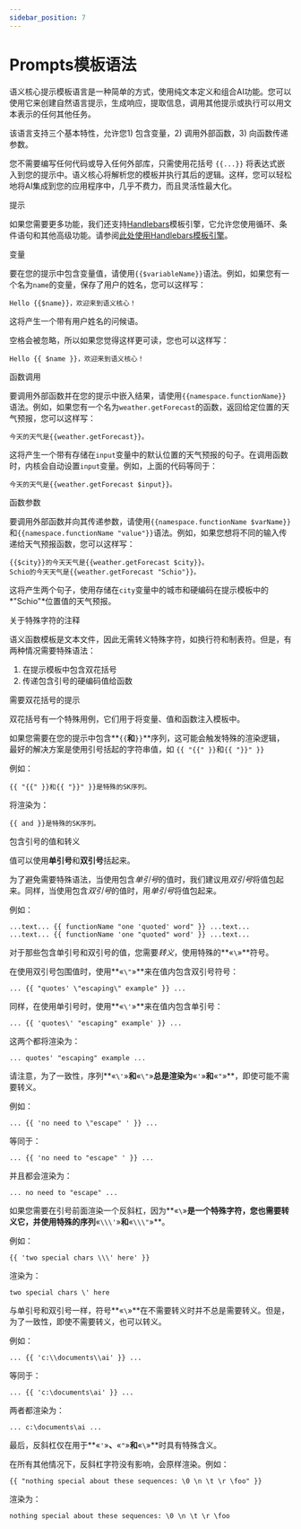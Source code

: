 ```yaml
---
sidebar_position: 7
---
```


# Prompts模板语法

语义核心提示模板语言是一种简单的方式，使用纯文本定义和组合AI功能。您可以使用它来创建自然语言提示，生成响应，提取信息，调用其他提示或执行可以用文本表示的任何其他任务。

该语言支持三个基本特性，允许您1) 包含变量，2) 调用外部函数，3) 向函数传递参数。

您不需要编写任何代码或导入任何外部库，只需使用花括号 `{{...}}` 将表达式嵌入到您的提示中。语义核心将解析您的模板并执行其后的逻辑。这样，您可以轻松地将AI集成到您的应用程序中，几乎不费力，而且灵活性最大化。

提示

如果您需要更多功能，我们还支持[Handlebars](https://handlebarsjs.com/)模板引擎，它允许您使用循环、条件语句和其他高级功能。请参阅[此处使用Handlebars模板引擎](https://learn.microsoft.com/zh-cn/semantic-kernel/prompts/templatizing-prompts#using-the-handlebars-template-engine)。

变量

要在您的提示中包含变量值，请使用`{{$variableName}}`语法。例如，如果您有一个名为`name`的变量，保存了用户的姓名，您可以这样写：

```text
Hello {{$name}}，欢迎来到语义核心！
```

这将产生一个带有用户姓名的问候语。

空格会被忽略，所以如果您觉得这样更可读，您也可以这样写：

```text
Hello {{ $name }}，欢迎来到语义核心！
```

函数调用

要调用外部函数并在您的提示中嵌入结果，请使用`{{namespace.functionName}}`语法。例如，如果您有一个名为`weather.getForecast`的函数，返回给定位置的天气预报，您可以这样写：

```text
今天的天气是{{weather.getForecast}}。
```

这将产生一个带有存储在`input`变量中的默认位置的天气预报的句子。在调用函数时，内核会自动设置`input`变量。例如，上面的代码等同于：

```text
今天的天气是{{weather.getForecast $input}}。
```

函数参数

要调用外部函数并向其传递参数，请使用`{{namespace.functionName $varName}}`和`{{namespace.functionName "value"}}`语法。例如，如果您想将不同的输入传递给天气预报函数，您可以这样写：

```text
{{$city}}的今天天气是{{weather.getForecast $city}}。
Schio的今天天气是{{weather.getForecast "Schio"}}。
```

这将产生两个句子，使用存储在`city`变量中的城市和硬编码在提示模板中的*"Schio"*位置值的天气预报。

关于特殊字符的注释

语义函数模板是文本文件，因此无需转义特殊字符，如换行符和制表符。但是，有两种情况需要特殊语法：

1. 在提示模板中包含双花括号
2. 传递包含引号的硬编码值给函数

需要双花括号的提示

双花括号有一个特殊用例，它们用于将变量、值和函数注入模板中。

如果您需要在您的提示中包含**`{{`**和**`}}`**序列，这可能会触发特殊的渲染逻辑，最好的解决方案是使用引号括起的字符串值，如 `{{ "{{" }}`和`{{ "}}" }}`

例如：

```text
{{ "{{" }}和{{ "}}" }}是特殊的SK序列。
```

将渲染为：

```text
{{ and }}是特殊的SK序列。
```

包含引号的值和转义

值可以使用**单引号**和**双引号**括起来。

为了避免需要特殊语法，当使用包含*单引号*的值时，我们建议用*双引号*将值包起来。同样，当使用包含*双引号*的值时，用*单引号*将值包起来。

例如：

```text
...text... {{ functionName "one 'quoted' word" }} ...text...
...text... {{ functionName 'one "quoted" word' }} ...text...
```

对于那些包含单引号和双引号的值，您需要*转义*，使用特殊的**«`\`»**符号。

在使用双引号包围值时，使用**«`\"`»**来在值内包含双引号符号：

```text
... {{ "quotes' \"escaping\" example" }} ...
```

同样，在使用单引号时，使用**«`\'`»**来在值内包含单引号：

```text
... {{ 'quotes\' "escaping" example' }} ...
```

这两个都将渲染为：

```text
... quotes' "escaping" example ...
```

请注意，为了一致性，序列**«`\'`»**和**«`\"`»**总是渲染为**«`'`»**和**«`"`»**，即使可能不需要转义。

例如：

```text
... {{ 'no need to \"escape" ' }} ...
```

等同于：

```text
... {{ 'no need to "escape" ' }} ...
```

并且都会渲染为：

```text
... no need to "escape" ...
```

如果您需要在引号前面渲染一个反斜杠，因为**«`\`»**是一个特殊字符，您也需要转义它，并使用特殊的序列**«`\\\'`»**和**«`\\\"`»**。

例如：

```text
{{ 'two special chars \\\' here' }}
```

渲染为：

```text
two special chars \' here
```

与单引号和双引号一样，符号**«`\`»**在不需要转义时并不总是需要转义。但是，为了一致性，即使不需要转义，也可以转义。

例如：

```text
... {{ 'c:\\documents\\ai' }} ...
```

等同于：

```text
... {{ 'c:\documents\ai' }} ...
```

两者都渲染为：

```text
... c:\documents\ai ...
```

最后，反斜杠仅在用于**«`'`»**、**«`"`»**和**«`\`»**时具有特殊含义。

在所有其他情况下，反斜杠字符没有影响，会原样渲染。例如：

```text
{{ "nothing special about these sequences: \0 \n \t \r \foo" }}
```

渲染为：

```text
nothing special about these sequences: \0 \n \t \r \foo
```
